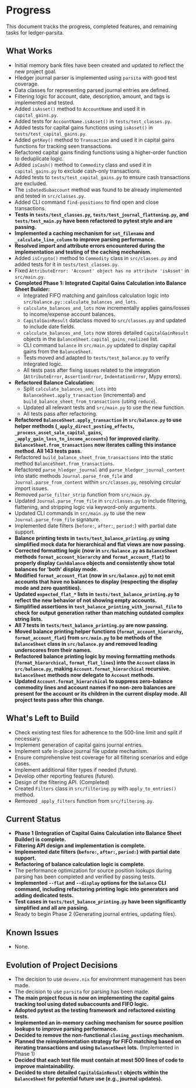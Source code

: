 # Progress

This document tracks the progress, completed features, and remaining tasks for ledger-parsita.

## What Works

- Initial memory bank files have been created and updated to reflect the new project goal.
- Hledger journal parser is implemented using `parsita` with good test coverage.
- Data classes for representing parsed journal entries are defined.
- Filtering logic for account, date, description, amount, and tags is implemented and tested.
- Added `isAsset()` method to `AccountName` and used it in `capital_gains.py`.
- Added tests for `AccountName.isAsset()` in `tests/test_classes.py`.
- Added tests for capital gains functions using `isAsset()` in `tests/test_capital_gains.py`.
- Added `getKey()` method to `Transaction` and used it in capital gains functions for tracking seen transactions.
- Refactored capital gains finding functions using a higher-order function to deduplicate logic.
- Added `isCash()` method to `Commodity` class and used it in `capital_gains.py` to exclude cash-only transactions.
- Added tests to `tests/test_capital_gains.py` to ensure cash transactions are excluded.
- The `isDatedSubaccount` method was found to be already implemented and tested in `src/classes.py`.
- Added CLI command `find-positions` to find open and close transactions.
- **Tests in `tests/test_classes.py`, `tests/test_journal_flattening.py`, and `tests/test_main.py` have been refactored to pytest style and are passing.**
- **Implemented a caching mechanism for `set_filename` and `_calculate_line_column` to improve parsing performance.**
- **Resolved import and attribute errors encountered during the implementation and testing of the caching mechanism.**
- Added `isCrypto()` method to `Commodity` class in `src/classes.py` and added tests for it in `tests/test_classes.py`.
- Fixed `AttributeError: 'Account' object has no attribute 'isAsset'` in `src/main.py`.
- **Completed Phase 1: Integrated Capital Gains Calculation into Balance Sheet Builder:**
    - Integrated FIFO matching and gain/loss calculation logic into `src/balance.py::calculate_balances_and_lots`.
    - `calculate_balances_and_lots` now incrementally applies gains/losses to income/expense account balances.
    - `CapitalGainResult` dataclass moved to `src/classes.py` and updated to include date fields.
    - `calculate_balances_and_lots` now stores detailed `CapitalGainResult` objects in the `BalanceSheet.capital_gains_realized` list.
    - CLI command `balance` in `src/main.py` updated to display capital gains from the `BalanceSheet`.
    - Tests moved and adapted to `tests/test_balance.py` to verify integrated logic.
    - All tests pass after fixing issues related to the integration (`AttributeError`, `AssertionError`, `IndentationError`, Mypy errors).
- **Refactored Balance Calculation:**
    - Split `calculate_balances_and_lots` into `BalanceSheet.apply_transaction` (incremental) and `build_balance_sheet_from_transactions` (using `reduce`).
    - Updated all relevant tests and `src/main.py` to use the new function.
    - All tests pass after refactoring.
- **Refactored `BalanceSheet.apply_transaction` in `src/balance.py` to use helper methods (`_apply_direct_posting_effects`, `_process_asset_sale_capital_gains`, `_apply_gain_loss_to_income_accounts`) for improved clarity. `BalanceSheet.from_transactions` now iterates calling this instance method. All 143 tests pass.**
- Refactored `build_balance_sheet_from_transactions` into the static method `BalanceSheet.from_transactions`.
- Refactored `parse_hledger_journal` and `parse_hledger_journal_content` into static methods `Journal.parse_from_file` and `Journal.parse_from_content` within `src/classes.py`, resolving circular import issues.
- Removed `parse_filter_strip` function from `src/main.py`.
- Updated `Journal.parse_from_file` in `src/classes.py` to include filtering, flattening, and stripping logic via keyword-only arguments.
- Updated CLI commands in `src/main.py` to use the new `Journal.parse_from_file` signature.
- Implemented date filters (`before:`, `after:`, `period:`) with partial date support.
- **Balance printing tests in `tests/test_balance_printing.py` using simplified mock data for hierarchical and flat views are now passing.**
- **Corrected formatting logic (now in `src/balance.py` as `BalanceSheet` methods `format_account_hierarchy` and `format_account_flat`) to properly display `CashBalance` objects and consistently show total balances for 'both' display mode.**
- **Modified `format_account_flat` (now in `src/balance.py`) to not emit accounts that have no balances to display (respecting the display mode and zero quantities).**
- **Updated `expected_flat_*` lists in `tests/test_balance_printing.py` to reflect the new behavior of not showing empty accounts.**
- **Simplified assertions in `test_balance_printing_with_journal_file` to check for output generation rather than matching outdated complex string lists.**
- **All 7 tests in `tests/test_balance_printing.py` are now passing.**
- **Moved balance printing helper functions (`format_account_hierarchy`, `format_account_flat`) from `src/main.py` to be methods of the `BalanceSheet` class in `src/balance.py` and removed leading underscores from their names.**
- **Refactored balance printing logic by moving formatting methods (`format_hierarchical`, `format_flat_lines`) into the `Account` class in `src/balance.py`, making `Account.format_hierarchical` recursive. `BalanceSheet` methods now delegate to `Account` methods.**
- **Updated `Account.format_hierarchical` to suppress zero-balance commodity lines and account names if no non-zero balances are present for the account or its children in the current display mode. All project tests pass after this change.**

## What's Left to Build

- Check existing test files for adherence to the 500-line limit and split if necessary.
- Implement generation of capital gains journal entries.
- Implement safe in-place journal file update mechanism.
- Ensure comprehensive test coverage for all filtering scenarios and edge cases.
- Implement additional filter types if needed (future).
- Develop other reporting features (future).
- Design of the filtering API. (Completed)
- Created `Filters` class in `src/filtering.py` with `apply_to_entries()` method.
- Removed `_apply_filters` function from `src/filtering.py`.

## Current Status

- **Phase 1 (Integration of Capital Gains Calculation into Balance Sheet Builder) is complete.**
- **Filtering API design and implementation is complete.**
- **Implemented date filters (`before:`, `after:`, `period:`) with partial date support.**
- **Refactoring of balance calculation logic is complete.**
- The performance optimization for source position lookups during parsing has been completed and verified by passing tests.
- **Implemented `--flat` and `--display` options for the `balance` CLI command, including refactoring printing logic into generators and adding dedicated tests.**
- **Test cases in `tests/test_balance_printing.py` have been significantly simplified and all are passing.**
- Ready to begin Phase 2 (Generating journal entries, updating files).

## Known Issues

- None.

## Evolution of Project Decisions

- The decision to use `devenv.nix` for environment management has been made.
- The decision to use `parsita` for parsing has been made.
- **The main project focus is now on implementing the capital gains tracking tool using dated subaccounts and FIFO logic.**
- **Adopted pytest as the testing framework and refactored existing tests.**
- **Implemented an in-memory caching mechanism for source position lookups to improve parsing performance.**
- **Decided to remove the non-functional `closing_postings` mechanism.**
- **Planned the reimplementation strategy for FIFO matching based on iterating transactions and using `BalanceSheet` lots.** (Implemented in Phase 1)
- **Decided that each test file must contain at most 500 lines of code to improve maintainability.**
- **Decided to store detailed `CapitalGainResult` objects within the `BalanceSheet` for potential future use (e.g., journal updates).**

